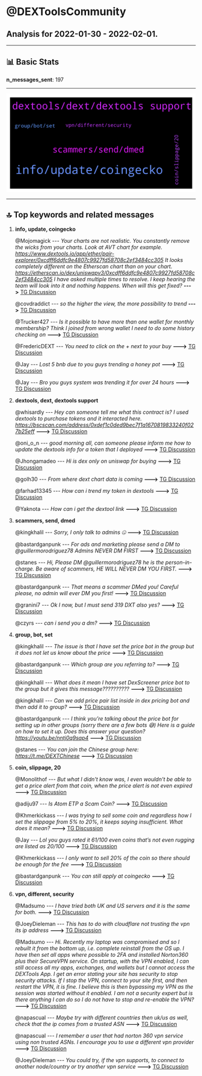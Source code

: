 # **@DEXToolsCommunity**
 ## Analysis for **2022-01-30** - **2022-02-01**.

---

## 📊 **Basic Stats**

**n_messages_sent**: 197

---
![wordcloud](DEXToolsCommunity_2Days_wordcloud.png)

---


## 🔝 **Top keywords and related messages**

1. **info, update, coingecko**

    @Mojomagick --- *Your charts are not realistic.  You constantly remove the wicks from your charts.   Look at AVT chart for example.  https://www.dextools.io/app/ether/pair-explorer/0xcdff6ddfc9e4807c9927fd58708c2ef3484cc305  It looks completely different on the Etherscan chart than on your chart.  https://etherscan.io/dex/uniswapv3/0xcdff6ddfc9e4807c9927fd58708c2ef3484cc305  I have asked multiple times to resolve.  I keep hearing the team will look into it and nothing happens.   When will this get fixed?* **--->** [TG Discussion](https://t.me/DEXToolsCommunity/330052)

    @covdraddict --- *so the higher the view, the more possibility to trend* **--->** [TG Discussion](https://t.me/DEXToolsCommunity/330213)

    @Trucker427 --- *Is it possible to have more than one wallet for monthly membership? Think I joined from wrong wallet I need to do some history checking on* **--->** [TG Discussion](https://t.me/DEXToolsCommunity/329893)

    @FredericDEXT --- *You need to click on the + next to your buy* **--->** [TG Discussion](https://t.me/DEXToolsCommunity/329557)

    @Jay --- *Lost 5 bnb due to you guys trending a honey pot* **--->** [TG Discussion](https://t.me/DEXToolsCommunity/329973)

    @Jay --- *Bro you guys system was trending it for over 24 hours* **--->** [TG Discussion](https://t.me/DEXToolsCommunity/329984)

2. **dextools, dext, dextools support**

    @whisardly --- *Hey can someone tell me what this contract is? I used dextools to purchase tokens and it interacted here.  https://bscscan.com/address/0xdef1c0ded9bec7f1a1670819833240f027b25eff* **--->** [TG Discussion](https://t.me/DEXToolsCommunity/329520)

    @oni_o_n --- *good morning all, can someone please inform me how to update the dextools info for a token that I deployed* **--->** [TG Discussion](https://t.me/DEXToolsCommunity/330265)

    @Jhongamadeo --- *Hi is dex only on uniswap for buying* **--->** [TG Discussion](https://t.me/DEXToolsCommunity/329475)

    @golh30 --- *From where dext chart data is coming* **--->** [TG Discussion](https://t.me/DEXToolsCommunity/329591)

    @farhad13345 --- *How can i trend my token in dextools* **--->** [TG Discussion](https://t.me/DEXToolsCommunity/329598)

    @Yaknota --- *How can i get the dextool link* **--->** [TG Discussion](https://t.me/DEXToolsCommunity/329603)

3. **scammers, send, dmed**

    @kingkhalil --- *Sorry, I only talk to admins 🤐* **--->** [TG Discussion](https://t.me/DEXToolsCommunity/329663)

    @bastardganpunk --- *For ads and marketing please send a DM to @guillermorodriguez78  Admins NEVER DM FIRST* **--->** [TG Discussion](https://t.me/DEXToolsCommunity/329400)

    @stanes --- *Hi, Please DM @guillermorodriguez78 he is the person-in-charge.  Be aware of scammers, HE WILL NEVER DM YOU FIRST.* **--->** [TG Discussion](https://t.me/DEXToolsCommunity/330040)

    @bastardganpunk --- *That means a scammer DMed you! Careful please, no admin will ever DM you first!* **--->** [TG Discussion](https://t.me/DEXToolsCommunity/329668)

    @granini7 --- *Ok I now, but I must send 319 DXT also yes?* **--->** [TG Discussion](https://t.me/DEXToolsCommunity/329831)

    @czyrs --- *can i send you a dm?* **--->** [TG Discussion](https://t.me/DEXToolsCommunity/330027)

4. **group, bot, set**

    @kingkhalil --- *The issue is that I have set the price bot in the group but it does not let us know about the price* **--->** [TG Discussion](https://t.me/DEXToolsCommunity/329670)

    @bastardganpunk --- *Which group are you referring to?* **--->** [TG Discussion](https://t.me/DEXToolsCommunity/329690)

    @kingkhalil --- *What does it mean I have set DexScreener price bot to the group but it gives this message??????????* **--->** [TG Discussion](https://t.me/DEXToolsCommunity/329664)

    @kingkhalil --- *Can we add price pair list inside in dex pricing bot and then add it to group?* **--->** [TG Discussion](https://t.me/DEXToolsCommunity/329685)

    @bastardganpunk --- *I think you’re talking about the price bot for setting up in other groups (sorry there are a few bots 😅)  Here is a guide on how to set it up. Does this answer your question?  https://youtu.be/nntj0q9sap4* **--->** [TG Discussion](https://t.me/DEXToolsCommunity/329691)

    @stanes --- *You can join the Chinese group here: https://t.me/DEXTChinese* **--->** [TG Discussion](https://t.me/DEXToolsCommunity/329732)

5. **coin, slippage, 20**

    @Monolithof --- *But what I didn't know was, I even wouldn't be able to get a price alert from that coin, when the price alert is not even expired* **--->** [TG Discussion](https://t.me/DEXToolsCommunity/329952)

    @adiju97 --- *Is Atom ETP a Scam Coin?* **--->** [TG Discussion](https://t.me/DEXToolsCommunity/329763)

    @Khmerkickass --- *I was trying to sell some coin and regardless how I set the slippage from 5% to 20%, it keeps saying insufficient. What does it mean?* **--->** [TG Discussion](https://t.me/DEXToolsCommunity/329439)

    @Jay --- *Lol you guys rated it 61/100 even coins that’s not even rugging are listed as 20/100* **--->** [TG Discussion](https://t.me/DEXToolsCommunity/329855)

    @Khmerkickass --- *I only want to sell 20% of the coin so there should be enough for the fee* **--->** [TG Discussion](https://t.me/DEXToolsCommunity/329441)

    @bastardganpunk --- *You can still apply at coingecko* **--->** [TG Discussion](https://t.me/DEXToolsCommunity/329405)

6. **vpn, different, security**

    @Madsumo --- *I have tried both UK and US servers and it is the same for both.* **--->** [TG Discussion](https://t.me/DEXToolsCommunity/329742)

    @JoeyDieleman --- *This has to do with cloudflare not trusting the vpn its ip address* **--->** [TG Discussion](https://t.me/DEXToolsCommunity/329739)

    @Madsumo --- *Hi.  Recently my laptop was compromised and so I rebuilt it from the bottom up, i.e. complete reinstall from the OS up.  I have then set all apps where possible to 2FA and installed Norton360 plus their SecureVPN service.  On startup, with the VPN enabled, I can still access all my apps, exchanges, and wallets but I cannot access the DEXTools App. I get an error stating your site has security to stop security attacks. If I stop the VPN, connect to your site first, and then restart the VPN, it is fine.  I believe this is then bypassing my VPN as the session was started without it enabled.  I am not a security expert but is there anything I can do so I do not have to stop and re-enable the VPN?* **--->** [TG Discussion](https://t.me/DEXToolsCommunity/329736)

    @napascual --- *Maybe try with different countries then uk/us as well, check that the ip comes from a trusted ASN* **--->** [TG Discussion](https://t.me/DEXToolsCommunity/329752)

    @napascual --- *I remember a user that had norton 360 vpn service using non trusted ASNs. I encourage you to use a different vpn provider* **--->** [TG Discussion](https://t.me/DEXToolsCommunity/329750)

    @JoeyDieleman --- *You could try, if the vpn supports, to connect to another node/country or try another vpn service* **--->** [TG Discussion](https://t.me/DEXToolsCommunity/329740)

